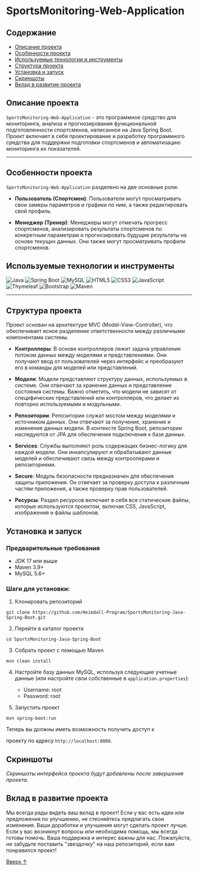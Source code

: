 # SportsMonitoring-Web-Application
<a id="top"></a>

## Содержание

- [Описание проекта](#описание-проекта)
- [Особенности проекта](#особенности-проекта)
- [Используемые технологии и инструменты](#используемые-технологии-и-инструменты)
- [Структура проекта](#структура-проекта)
- [Установка и запуск](#установка-и-запуск)
- [Скриншоты](#скриншоты)
- [Вклад в развитие проекта](#вклад-в-развитие-проекта)

## Описание проекта
`SportsMonitoring-Web-Application` - это программное средство для мониторинга, анализа и прогнозирования функциональной подготовленности спортсменов, написанное на Java Spring Boot. Проект включает в себя проектирование и разработку программного средства для поддержки подготовки спортсменов и автоматизацию мониторинга их показателей.

---

## Особенности проекта

`SportsMonitoring-Web-Application` разделено на две основные роли:

- **Пользователь (Спортсмен)**: Пользователи могут просматривать свои замеры параметров и графики по ним, а также редактировать свой профиль.

- **Менеджер (Тренер)**: Менеджеры могут отмечать прогресс спортсменов, анализировать результаты спортсменов по конкретным параметрам и прогнозировать будущие результаты на основе текущих данных. Они также могут просматривать профили спортсменов.

## Используемые технологии и инструменты

![Java](https://img.shields.io/badge/Java-007396.svg?style=for-the-badge&logo=java)
![Spring Boot](https://img.shields.io/badge/Spring_Boot-F2F4F9.svg?style=for-the-badge&logo=spring-boot)
![MySQL](https://img.shields.io/badge/MySQL-4479A1.svg?style=for-the-badge&logo=mysql)
![HTML5](https://img.shields.io/badge/HTML5-E34F26.svg?style=for-the-badge&logo=html5)
![CSS3](https://img.shields.io/badge/CSS3-1572B6.svg?style=for-the-badge&logo=css3)
![JavaScript](https://img.shields.io/badge/JavaScript-F7DF1E.svg?style=for-the-badge&logo=javascript)
![Thymeleaf](https://img.shields.io/badge/Thymeleaf-005F0F.svg?style=for-the-badge)
![Bootstrap](https://img.shields.io/badge/Bootstrap-7952B3.svg?style=for-the-badge&logo=bootstrap)
![Maven](https://img.shields.io/badge/Maven-C71A36.svg?style=for-the-badge&logo=apache-maven)

---

## Структура проекта
Проект основан на архитектуре MVC (Model-View-Controller), что обеспечивает ясное разделение ответственности между различными компонентами системы. 

- **Контроллеры**: В основе контроллеров лежит задача управления потоком данных между моделями и представлениями. Они получают ввод от пользователей через интерфейс и преобразуют его в команды для моделей или представлений.

- **Модели**: Модели представляют структуру данных, используемых в системе. Они отвечают за хранение данных и представление состояния системы. Важно отметить, что модели не зависят от специфических представлений или контроллеров, что делает их повторно используемыми и модульными.

- **Репозитории**: Репозитории служат мостом между моделями и источником данных. Они отвечают за получение, хранение и изменение данных модели. В контексте Spring Boot, репозитории наследуются от JPA для обеспечения подключения к базе данных.

- **Services**: Службы выполняют роль содержащих бизнес-логику для каждой модели. Они инкапсулируют и обрабатывают данные моделей и обеспечивают связь между контроллерами и репозиториями.

- **Secure**: Модуль безопасности предназначен для обеспечения защиты приложения. Он отвечает за проверку доступа к различным частям приложения, а также проверку прав пользователей.

- **Ресурсы**: Раздел ресурсов включает в себя все статические файлы, которые используются проектом, включая CSS, JavaScript, изображения и файлы шаблонов.


## Установка и запуск

### Предварительные требования
- JDK 17 или выше
- Maven 3.9+
- MySQL 5.6+

### Шаги для установки:

1. Клонировать репозиторий
```shell
git clone https://github.com/Heimdall-Program/SportsMonitoring-Java-Spring-Boot.git
```

2. Перейти в каталог проекта
```shell
cd SportsMonitoring-Java-Spring-Boot
```

3. Собрать проект с помощью Maven
```shell
mvn clean install
```

4. Настройте базу данных MySQL, используя следующие учетные данные (или настройте свои собственные в `application.properties`):
   - Username: root
   - Password: root

5. Запустить проект
```shell
mvn spring-boot:run
```

Теперь вы должны иметь возможность получить доступ к

 проекту по адресу `http://localhost:8080`.

## Скриншоты

_Скриншоты интерфейса проекта будут добавлены после завершения проекта._

## Вклад в развитие проекта

Мы всегда рады видеть ваш вклад в проект! Если у вас есть идеи или предложения по улучшению, не стесняйтесь предлагать свои изменения. Ваши доработки и улучшения могут сделать проект лучше. Если у вас возникнут вопросы или необходима помощь, мы всегда готовы помочь. Ваша поддержка и интерес важны для нас. Пожалуйста, не забудьте поставить "звездочку" на наш репозиторий, если вам понравился проект!

[Вверх ↑](#top)

